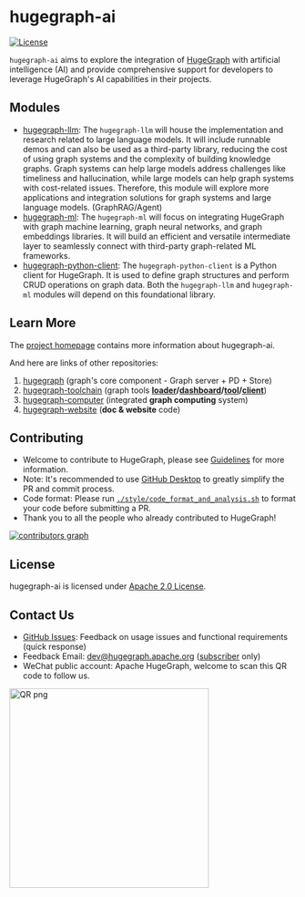 # hugegraph-ai

[![License](https://img.shields.io/badge/license-Apache%202-0E78BA.svg)](https://www.apache.org/licenses/LICENSE-2.0.html)

`hugegraph-ai` aims to explore the integration of [HugeGraph](https://github.com/apache/hugegraph) with artificial 
intelligence (AI) and provide comprehensive support for developers to leverage HugeGraph's AI capabilities 
in their projects.


## Modules

- [hugegraph-llm](./hugegraph-llm): The `hugegraph-llm` will house the implementation and research related to large language models.
It will include runnable demos and can also be used as a third-party library, reducing the cost of using graph systems 
and the complexity of building knowledge graphs. Graph systems can help large models address challenges like timeliness 
and hallucination, while large models can help graph systems with cost-related issues. Therefore, this module will 
explore more applications and integration solutions for graph systems and large language models.  (GraphRAG/Agent)
- [hugegraph-ml](./hugegraph-ml): The `hugegraph-ml` will focus on integrating HugeGraph with graph machine learning, 
graph neural networks, and graph embeddings libraries. It will build an efficient and versatile intermediate layer 
to seamlessly connect with third-party graph-related ML frameworks.
- [hugegraph-python-client](./hugegraph-python-client): The `hugegraph-python-client` is a Python client for HugeGraph. 
It is used to define graph structures and perform CRUD operations on graph data. Both the `hugegraph-llm` and 
  `hugegraph-ml` modules will depend on this foundational library. 

## Learn More

The [project homepage](https://hugegraph.apache.org/docs/quickstart/hugegraph-ai/) contains more information about 
hugegraph-ai.

And here are links of other repositories:
1. [hugegraph](https://github.com/apache/hugegraph) (graph's core component - Graph server + PD + Store)
2. [hugegraph-toolchain](https://github.com/apache/hugegraph-toolchain) (graph tools **[loader](https://github.com/apache/incubator-hugegraph-toolchain/tree/master/hugegraph-loader)/[dashboard](https://github.com/apache/incubator-hugegraph-toolchain/tree/master/hugegraph-hubble)/[tool](https://github.com/apache/incubator-hugegraph-toolchain/tree/master/hugegraph-tools)/[client](https://github.com/apache/incubator-hugegraph-toolchain/tree/master/hugegraph-client)**)
3. [hugegraph-computer](https://github.com/apache/hugegraph-computer) (integrated **graph computing** system)
4. [hugegraph-website](https://github.com/apache/hugegraph-doc) (**doc & website** code)


## Contributing

- Welcome to contribute to HugeGraph, please see [Guidelines](https://hugegraph.apache.org/docs/contribution-guidelines/) for more information.  
- Note: It's recommended to use [GitHub Desktop](https://desktop.github.com/) to greatly simplify the PR and commit process.  
- Code format: Please run [`./style/code_format_and_analysis.sh`](style/code_format_and_analysis.sh) to format your code before submitting a PR.
- Thank you to all the people who already contributed to HugeGraph!

[![contributors graph](https://contrib.rocks/image?repo=apache/incubator-hugegraph-ai)](https://github.com/apache/incubator-hugegraph-ai/graphs/contributors)


## License

hugegraph-ai is licensed under [Apache 2.0 License](./LICENSE).


## Contact Us

 - [GitHub Issues](https://github.com/apache/incubator-hugegraph-ai/issues): Feedback on usage issues and functional requirements (quick response)
 - Feedback Email: [dev@hugegraph.apache.org](mailto:dev@hugegraph.apache.org) ([subscriber](https://hugegraph.apache.org/docs/contribution-guidelines/subscribe/) only)
 - WeChat public account: Apache HugeGraph, welcome to scan this QR code to follow us.

 <img src="https://raw.githubusercontent.com/apache/hugegraph-doc/master/assets/images/wechat.png" alt="QR png" width="350"/>
